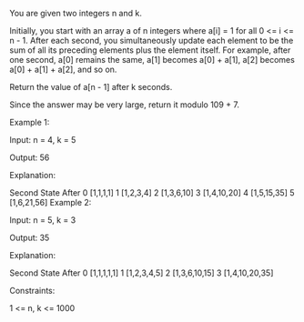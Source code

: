 You are given two integers n and k.

Initially, you start with an array a of n integers where a[i] = 1 for all 0 <= i <= n - 1. After each second, you simultaneously update each element to be the sum of all its preceding elements plus the element itself. For example, after one second, a[0] remains the same, a[1] becomes a[0] + a[1], a[2] becomes a[0] + a[1] + a[2], and so on.

Return the value of a[n - 1] after k seconds.

Since the answer may be very large, return it modulo 109 + 7.

Example 1:

Input: n = 4, k = 5

Output: 56

Explanation:

Second State After
0 [1,1,1,1]
1 [1,2,3,4]
2 [1,3,6,10]
3 [1,4,10,20]
4 [1,5,15,35]
5 [1,6,21,56]
Example 2:

Input: n = 5, k = 3

Output: 35

Explanation:

Second State After
0 [1,1,1,1,1]
1 [1,2,3,4,5]
2 [1,3,6,10,15]
3 [1,4,10,20,35]

Constraints:

1 <= n, k <= 1000
